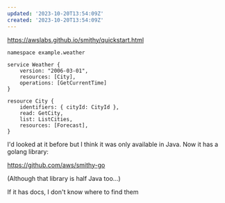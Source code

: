 ```yaml
---
updated: '2023-10-20T13:54:09Z'
created: '2023-10-20T13:54:09Z'
---
```

https://awslabs.github.io/smithy/quickstart.html

```smithy
namespace example.weather

service Weather {
    version: "2006-03-01",
    resources: [City],
    operations: [GetCurrentTime]
}

resource City {
    identifiers: { cityId: CityId },
    read: GetCity,
    list: ListCities,
    resources: [Forecast],
}
```

I'd looked at it before but I think it was only available in Java. Now it has a golang library:

https://github.com/aws/smithy-go

(Although that library is half Java too...)

If it has docs, I don't know where to find them